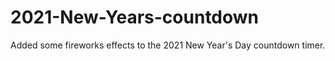 # 2021-New-Years-countdown
Added some fireworks effects to the 2021 New Year's Day countdown timer.
